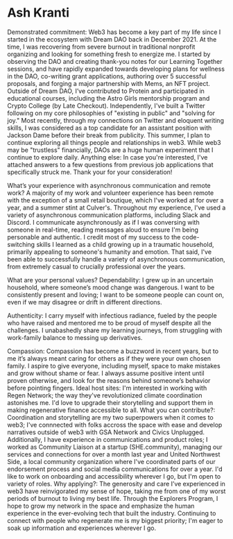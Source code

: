 # Ash Kranti

Demonstrated commitment: Web3 has become a key part of my life since I started in the ecosystem with Dream DAO back in December 2021. At the time, I was recovering from severe burnout in traditional nonprofit organizing and looking for something fresh to energize me. I started by observing the DAO and creating thank-you notes for our Learning Together sessions, and have rapidly expanded towards developing plans for wellness in the DAO, co-writing grant applications, authoring over 5 successful proposals, and forging a major partnership with Mems, an NFT project. Outside of Dream DAO, I’ve contributed to Protein and participated in educational courses, including the Astro Girls mentorship program and Crypto College (by Late Checkout). Independently, I've built a Twitter following on my core philosophies of "existing in public" and "solving for joy." Most recently, through my connections on Twitter and eloquent writing skills, I was considered as a top candidate for an assistant position with Jackson Dame before their break from publicity. This summer, I plan to continue exploring all things people and relationships in web3. While web3 may be "trustless" financially, DAOs are a huge human experiment that I continue to explore daily.
Anything else: In case you're interested, I've attached answers to a few questions from previous job applications that specifically struck me. Thank your for your consideration!

What’s your experience with asynchronous communication and remote work? 
A majority of my work and volunteer experience has been remote with the exception of a small retail boutique, which I've worked at for over a year, and a summer stint at Culver's. Throughout my experience, I've used a variety of asynchronous communication platforms, including Slack and Discord. I communicate asynchronously as if I was conversing with someone in real-time, reading messages aloud to ensure I'm being personable and authentic. I credit most of my success to the code-switching skills I learned as a child growing up in a traumatic household, primarily appealing to someone's humanity and emotion. That said, I've been able to successfully handle a variety of asynchronous communication, from extremely casual to crucially professional over the years.

What are your personal values?
Dependability: I grew up in an uncertain household, where someone’s mood change was dangerous. I want to be consistently present and loving; I want to be someone people can count on, even if we may disagree or drift in different directions.

Authenticity: I carry myself with infectious radiance, fueled by the people who have raised and mentored me to be proud of myself despite all the challenges. I unabashedly share my learning journeys, from struggling with work-family balance to messing up derivatives.

Compassion: Compassion has become a buzzword in recent years, but to me it’s always meant caring for others as if they were your own chosen family. I aspire to give everyone, including myself, space to make mistakes and grow without shame or fear. I always assume positive intent until proven otherwise, and look for the reasons behind someone’s behavior before pointing fingers.
Ideal host sites: I'm interested in working with Regen Network; the way they've revolutionized climate coordination astonishes me. I'd love to upgrade their storytelling and support them in making regenerative finance accessible to all.
What you can contribute?: Coordination and storytelling are my two superpowers when it comes to web3; I've connnected with folks accross the space with ease and develop narratives outside of web3 with GSA Network and Civics Unplugged. Additionally, I have experience in communications and product roles; I worked as Community Liaison at a startup (SHE.community), managing our services and connections for over a month last year and United Northwest Side, a local community organization where I've coordinated parts of our endorsement process and social media communications for over a year. I'd like to work on onboarding and accessibility wherever I go, but I'm open to variety of roles. 
Why applying?: The generosity and care I’ve experienced in web3 have reinvigorated my sense of hope, taking me from one of my worst periods of burnout to living my best life. Through the Explorers Program, I hope to grow my network in the space and emphasize the human experience in the ever-evolving tech that built the industry. Continuing to connect with people who regenerate me is my biggest priority; I'm eager to soak up information and experiences wherever I go.